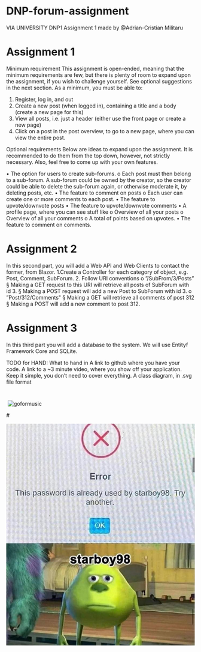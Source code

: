 # DNP-forum-assignment

VIA UNIVERSITY DNP1 Assignment 1 made by @Adrian-Cristian Militaru

# Assignment 1
Minimum requirement
This assignment is open-ended, meaning that the minimum requirements are few, but there is plenty of 
room to expand upon the assignment, if you wish to challenge yourself. See optional suggestions in the 
next section.
As a minimum, you must be able to:
1. Register, log in, and out
2. Create a new post (when logged in), containing a title and a body (create a new page for this)
3. View all posts, i.e. just a header (either use the front page or create a new page)
4. Click on a post in the post overview, to go to a new page, where you can view the entire post.

Optional requirements
Below are ideas to expand upon the assignment. It is recommended to do them from the top down, 
however, not strictly necessary. Also, feel free to come up with your own features.

• The option for users to create sub-forums. 
o Each post must then belong to a sub-forum. A sub-forum could be owned by the creator, so 
the creator could be able to delete the sub-forum again, or otherwise moderate it, by 
deleting posts, etc.
• The feature to comment on posts
	o Each user can create one or more comments to each post.
• The feature to upvote/downvote posts
• The feature to upvote/downvote comments
• A profile page, where you can see stuff like
	o Overview of all your posts
	o Overview of all your comments
	o A total of points based on upvotes.
• The feature to comment on comments.

# Assignment 2
In this second part, you will add a Web API and Web Clients to contact the former, from Blazor.
1.Create a Controller for each category of object, e.g. Post, Comment, SubForum.
2. Follow URI conventions 
o ”/SubFrom/3/Posts”
	§ Making a GET request to this URI will retrieve all posts of SubForum with id 3.
	§ Making a POST request will add a new Post to SubForum with id 3.
o ”Post/312/Comments"
	§ Making a GET will retrieve all comments of post 312
	§ Making a POST will add a new comment to post 312.
	
# Assignment 3
In this third part you will add a database to the system. We will use Entityf Framework Core and SQLite.



TODO for HAND:
What to hand in
A link to github where you have your code.
A link to a ~3 minute video, where you show off your application. Keep it simple, you don’t need to cover 
everything.
A class diagram, in .svg file format

#
<p>&nbsp;<img align="center" src="https://github-readme-stats.vercel.app/api?username=goformusic&show_icons=true&locale=en&theme=radical" alt="goformusic" /></p>
#

![Alt text](https://raw.githubusercontent.com/GoForMusic/DNP-forum-assignment/master/276173588_1013544566036941_7580151942647930064_n.png)

